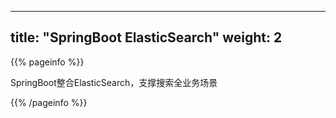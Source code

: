 
---
title: "SpringBoot ElasticSearch"
weight: 2
---

{{% pageinfo %}}

SpringBoot整合ElasticSearch，支撑搜索全业务场景

{{% /pageinfo %}}
